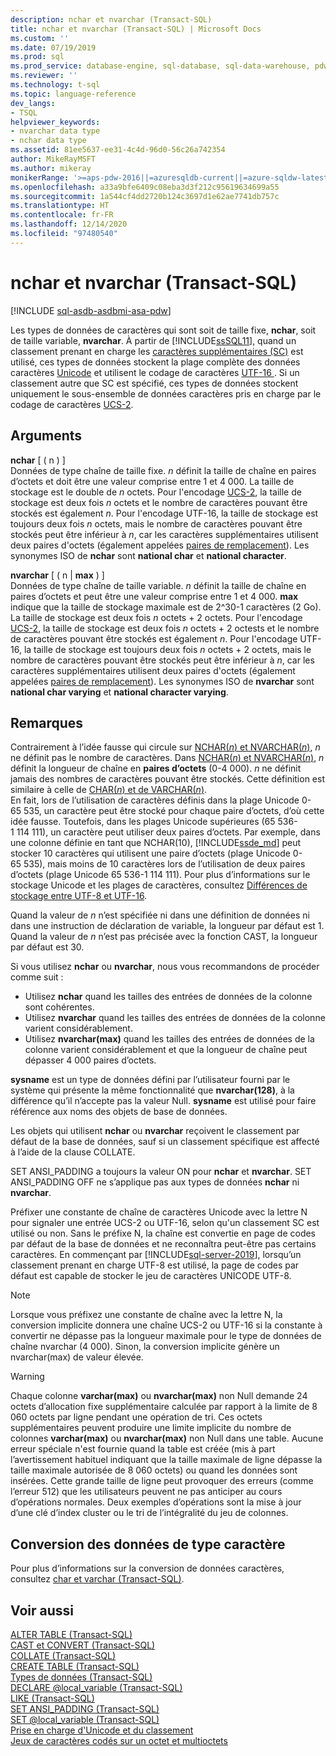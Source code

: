 ```yaml
---
description: nchar et nvarchar (Transact-SQL)
title: nchar et nvarchar (Transact-SQL) | Microsoft Docs
ms.custom: ''
ms.date: 07/19/2019
ms.prod: sql
ms.prod_service: database-engine, sql-database, sql-data-warehouse, pdw
ms.reviewer: ''
ms.technology: t-sql
ms.topic: language-reference
dev_langs:
- TSQL
helpviewer_keywords:
- nvarchar data type
- nchar data type
ms.assetid: 81ee5637-ee31-4c4d-96d0-56c26a742354
author: MikeRayMSFT
ms.author: mikeray
monikerRange: '>=aps-pdw-2016||=azuresqldb-current||=azure-sqldw-latest||>=sql-server-2016||>=sql-server-linux-2017||=azuresqldb-mi-current'
ms.openlocfilehash: a33a9bfe6409c08eba3d3f212c95619634699a55
ms.sourcegitcommit: 1a544cf4dd2720b124c3697d1e62ae7741db757c
ms.translationtype: HT
ms.contentlocale: fr-FR
ms.lasthandoff: 12/14/2020
ms.locfileid: "97480540"
---
```

# <a name="nchar-and-nvarchar-transact-sql"></a>nchar et nvarchar (Transact-SQL)
[!INCLUDE [sql-asdb-asdbmi-asa-pdw](../../includes/applies-to-version/sql-asdb-asdbmi-asa-pdw.md)]

Les types de données de caractères qui sont soit de taille fixe, **nchar**, soit de taille variable, **nvarchar**. À partir de [!INCLUDE[ssSQL11](../../includes/sssql11-md.md)], quand un classement prenant en charge les [caractères supplémentaires (SC)](../../relational-databases/collations/collation-and-unicode-support.md#Supplementary_Characters) est utilisé, ces types de données stockent la plage complète des données caractères [Unicode](../../relational-databases/collations/collation-and-unicode-support.md#Unicode_Defn) et utilisent le codage de caractères [UTF-16 ](https://www.wikipedia.org/wiki/UTF-16). Si un classement autre que SC est spécifié, ces types de données stockent uniquement le sous-ensemble de données caractères pris en charge par le codage de caractères [UCS-2](https://www.wikipedia.org/wiki/Universal_Coded_Character_Set#Encoding_forms).

## <a name="arguments"></a>Arguments
**nchar** [ ( n ) ]  
Données de type chaîne de taille fixe. *n* définit la taille de chaîne en paires d’octets et doit être une valeur comprise entre 1 et 4 000. La taille de stockage est le double de *n* octets. Pour l'encodage [UCS-2](https://www.wikipedia.org/wiki/UTF-16#U+0000_to_U+D7FF_and_U+E000_to_U+FFFF), la taille de stockage est deux fois *n* octets et le nombre de caractères pouvant être stockés est également *n*. Pour l'encodage UTF-16, la taille de stockage est toujours deux fois *n* octets, mais le nombre de caractères pouvant être stockés peut être inférieur à *n*, car les caractères supplémentaires utilisent deux paires d'octets (également appelées [paires de remplacement](https://www.wikipedia.org/wiki/UTF-16#U+010000_to_U+10FFFF)). Les synonymes ISO de **nchar** sont **national char** et **national character**.
  
**nvarchar** [ ( n | **max** ) ]  
Données de type chaîne de taille variable. *n* définit la taille de chaîne en paires d’octets et peut être une valeur comprise entre 1 et 4 000. **max** indique que la taille de stockage maximale est de 2^30-1 caractères (2 Go). La taille de stockage est deux fois *n* octets + 2 octets. Pour l'encodage [UCS-2](https://www.wikipedia.org/wiki/UTF-16#U+0000_to_U+D7FF_and_U+E000_to_U+FFFF), la taille de stockage est deux fois *n* octets + 2 octests et le nombre de caractères pouvant être stockés est également *n*. Pour l'encodage UTF-16, la taille de stockage est toujours deux fois *n* octets + 2 octets, mais le nombre de caractères pouvant être stockés peut être inférieur à *n*, car les caractères supplémentaires utilisent deux paires d'octets (également appelées [paires de remplacement](https://www.wikipedia.org/wiki/UTF-16#U+010000_to_U+10FFFF)). Les synonymes ISO de **nvarchar** sont **national char varying** et **national character varying**.
  
## <a name="remarks"></a>Remarques  
Contrairement à l’idée fausse qui circule sur [NCHAR(*n*) et NVARCHAR(*n*)](../../t-sql/data-types/nchar-and-nvarchar-transact-sql.md), *n* ne définit pas le nombre de caractères. Dans [NCHAR(*n*) et NVARCHAR(*n*)](../../t-sql/data-types/nchar-and-nvarchar-transact-sql.md), *n* définit la longueur de chaîne en **paires d’octets** (0-4 000). *n* ne définit jamais des nombres de caractères pouvant être stockés. Cette définition est similaire à celle de [CHAR(*n*) et de VARCHAR(*n*)](../../t-sql/data-types/char-and-varchar-transact-sql.md).   
En fait, lors de l’utilisation de caractères définis dans la plage Unicode 0-65 535, un caractère peut être stocké pour chaque paire d’octets, d’où cette idée fausse. Toutefois, dans les plages Unicode supérieures (65 536-1 114 111), un caractère peut utiliser deux paires d’octets. Par exemple, dans une colonne définie en tant que NCHAR(10), [!INCLUDE[ssde_md](../../includes/ssde_md.md)] peut stocker 10 caractères qui utilisent une paire d’octets (plage Unicode 0-65 535), mais moins de 10 caractères lors de l’utilisation de deux paires d’octets (plage Unicode 65 536-1 114 111). Pour plus d’informations sur le stockage Unicode et les plages de caractères, consultez [Différences de stockage entre UTF-8 et UTF-16](../../relational-databases/collations/collation-and-unicode-support.md#storage_differences).     

Quand la valeur de *n* n’est spécifiée ni dans une définition de données ni dans une instruction de déclaration de variable, la longueur par défaut est 1. Quand la valeur de *n* n’est pas précisée avec la fonction CAST, la longueur par défaut est 30.

Si vous utilisez **nchar** ou **nvarchar**, nous vous recommandons de procéder comme suit :
- Utilisez **nchar** quand les tailles des entrées de données de la colonne sont cohérentes.  
- Utilisez **nvarchar** quand les tailles des entrées de données de la colonne varient considérablement.  
- Utilisez **nvarchar(max)** quand les tailles des entrées de données de la colonne varient considérablement et que la longueur de chaîne peut dépasser 4 000 paires d’octets.  
  
**sysname** est un type de données défini par l’utilisateur fourni par le système qui présente la même fonctionnalité que **nvarchar(128)**, à la différence qu’il n’accepte pas la valeur Null. **sysname** est utilisé pour faire référence aux noms des objets de base de données.
  
Les objets qui utilisent **nchar** ou **nvarchar** reçoivent le classement par défaut de la base de données, sauf si un classement spécifique est affecté à l’aide de la clause COLLATE.
  
SET ANSI_PADDING a toujours la valeur ON pour **nchar** et **nvarchar**. SET ANSI_PADDING OFF ne s’applique pas aux types de données **nchar** ni **nvarchar**.
  
Préfixer une constante de chaîne de caractères Unicode avec la lettre N pour signaler une entrée UCS-2 ou UTF-16, selon qu'un classement SC est utilisé ou non. Sans le préfixe N, la chaîne est convertie en page de codes par défaut de la base de données et ne reconnaîtra peut-être pas certains caractères. En commençant par [!INCLUDE[sql-server-2019](../../includes/sssqlv15-md.md)], lorsqu’un classement prenant en charge UTF-8 est utilisé, la page de codes par défaut est capable de stocker le jeu de caractères UNICODE UTF-8. 
 
> [!NOTE]  
> Lorsque vous préfixez une constante de chaîne avec la lettre N, la conversion implicite donnera une chaîne UCS-2 ou UTF-16 si la constante à convertir ne dépasse pas la longueur maximale pour le type de données de chaîne nvarchar (4 000). Sinon, la conversion implicite génère un nvarchar(max) de valeur élevée.
  
> [!WARNING]  
> Chaque colonne **varchar(max)** ou **nvarchar(max)** non Null demande 24 octets d’allocation fixe supplémentaire calculée par rapport à la limite de 8 060 octets par ligne pendant une opération de tri. Ces octets supplémentaires peuvent produire une limite implicite du nombre de colonnes **varchar(max)** ou **nvarchar(max)** non Null dans une table. Aucune erreur spéciale n'est fournie quand la table est créée (mis à part l’avertissement habituel indiquant que la taille maximale de ligne dépasse la taille maximale autorisée de 8 060 octets) ou quand les données sont insérées. Cette grande taille de ligne peut provoquer des erreurs (comme l’erreur 512) que les utilisateurs peuvent ne pas anticiper au cours d’opérations normales.  Deux exemples d’opérations sont la mise à jour d’une clé d’index cluster ou le tri de l’intégralité du jeu de colonnes.
  
## <a name="converting-character-data"></a>Conversion des données de type caractère  
Pour plus d’informations sur la conversion de données caractères, consultez [char et varchar &#40;Transact-SQL&#41;](../../t-sql/data-types/char-and-varchar-transact-sql.md).
  
## <a name="see-also"></a>Voir aussi
[ALTER TABLE &#40;Transact-SQL&#41;](../../t-sql/statements/alter-table-transact-sql.md)  
[CAST et CONVERT &#40;Transact-SQL&#41;](../../t-sql/functions/cast-and-convert-transact-sql.md)  
[COLLATE &#40;Transact-SQL&#41;](../statements/collations.md)  
[CREATE TABLE &#40;Transact-SQL&#41;](../../t-sql/statements/create-table-transact-sql.md)  
[Types de données &#40;Transact-SQL&#41;](../../t-sql/data-types/data-types-transact-sql.md)  
[DECLARE @local_variable &#40;Transact-SQL&#41;](../../t-sql/language-elements/declare-local-variable-transact-sql.md)  
[LIKE &#40;Transact-SQL&#41;](../../t-sql/language-elements/like-transact-sql.md)  
[SET ANSI_PADDING &#40;Transact-SQL&#41;](../../t-sql/statements/set-ansi-padding-transact-sql.md)  
[SET @local_variable &#40;Transact-SQL&#41;](../../t-sql/language-elements/set-local-variable-transact-sql.md)    
[Prise en charge d'Unicode et du classement](../../relational-databases/collations/collation-and-unicode-support.md)     
[Jeux de caractères codés sur un octet et multioctets](/cpp/c-runtime-library/single-byte-and-multibyte-character-sets)  
